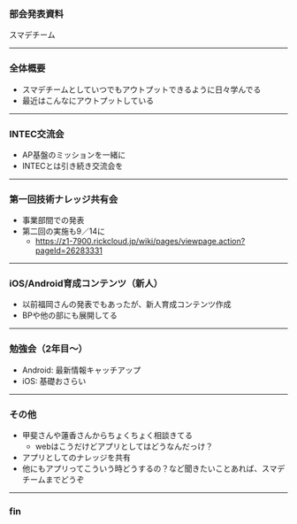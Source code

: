 <!-- ---?color=#222222 -->

### 部会発表資料


スマデチーム


---

### 全体概要
* スマデチームとしていつでもアウトプットできるように日々学んでる
* 最近はこんなにアウトプットしている

---

### INTEC交流会
* AP基盤のミッションを一緒に
* INTECとは引き続き交流会を

---

### 第一回技術ナレッジ共有会
* 事業部間での発表
* 第二回の実施も9／14に
  * https://z1-7900.rickcloud.jp/wiki/pages/viewpage.action?pageId=26283331


---

### iOS/Android育成コンテンツ（新人）
* 以前福岡さんの発表でもあったが、新人育成コンテンツ作成
* BPや他の部にも展開してる


---

### 勉強会（2年目〜）
* Android: 最新情報キャッチアップ
* iOS: 基礎おさらい

---

### その他
* 甲斐さんや蓮香さんからちょくちょく相談きてる
  * webはこうだけどアプリとしてはどうなんだっけ？
* アプリとしてのナレッジを共有
* 他にもアプリってこういう時どうするの？など聞きたいことあれば、スマデチームまでどうぞ

---

### fin
